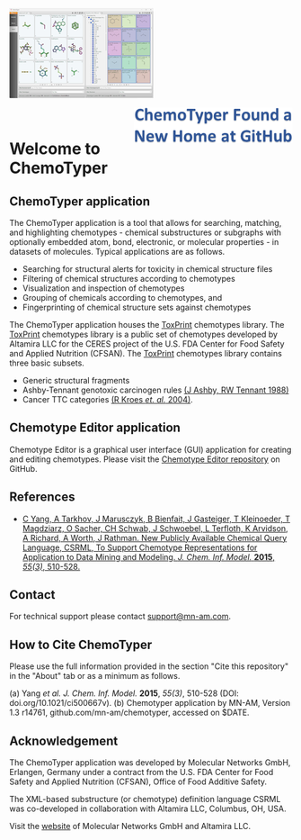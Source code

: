![ChemoTyper Header](./images/header256x160.png)

<img align="right" src="./images/chemotyperNewHomeGithub282x63.png">&nbsp;</img>

# Welcome to ChemoTyper

## ChemoTyper application

The ChemoTyper application is a tool that allows for searching, matching, and highlighting chemotypes - chemical substructures or subgraphs with optionally embedded atom, bond, electronic, or molecular properties - in datasets of molecules. Typical applications are as follows.

*   Searching for structural alerts for toxicity in chemical structure files
*   Filtering of chemical structures according to chemotypes
*   Visualization and inspection of chemotypes
*   Grouping of chemicals according to chemotypes, and
*   Fingerprinting of chemical structure sets against chemotypes

The ChemoTyper application houses the [​ToxPrint](https://github.com/mn-am/toxprint) chemotypes library. The [​ToxPrint](https://github.com/mn-am/toxprint) chemotypes library is a public set of chemotypes developed by Altamira LLC for the CERES project of the U.S. FDA Center for Food Safety and Applied Nutrition (CFSAN). The [​ToxPrint](https://github.com/mn-am/toxprint) chemotypes library contains three basic subsets.

*   Generic structural fragments
*   Ashby-Tennant genotoxic carcinogen rules [​(J Ashby, RW Tennant 1988)](http://dx.doi.org/10.1016/0165-1218(88)90114-0)
*   Cancer TTC categories [​(R Kroes *et. al.* 2004)](http://dx.doi.org/10.1016/j.fct.2003.08.006).

## Chemotype Editor application

Chemotype Editor is a graphical user interface (GUI) application for creating and editing chemotypes. Please visit the [Chemotype Editor repository](https://github.com/mn-am/chemotype-editor) on GitHub.

## References

*   [​C Yang, A Tarkhov, J Marusczyk, B Bienfait, J Gasteiger, T Kleinoeder, T Magdziarz, O Sacher, CH Schwab, J Schwoebel, L Terfloth, K Arvidson, A Richard, A Worth, J Rathman. New Publicly Available Chemical Query Language, CSRML, To Support Chemotype Representations for Application to Data Mining and Modeling. *J. Chem. Inf. Model.* **2015**, *55(3)*, 510-528.](http://pubs.acs.org/doi/abs/10.1021/ci500667v)

## Contact

For technical support please contact [​support@mn-am.com](mailto:support@mn-am.com).

## How to Cite ChemoTyper

Please use the full information provided in the section "Cite this repository" in the "About" tab or as a minimum as follows.

(a) Yang *et al.* *J. Chem. Inf. Model.* **2015**, *55(3)*, 510-528 (DOI: doi.org/10.1021/ci500667v). (b) Chemotyper application by MN-AM, Version 1.3 r14761, github.com/mn-am/chemotyper, accessed on $DATE.

## Acknowledgement

The ChemoTyper application was developed by Molecular Networks GmbH, Erlangen, Germany under a contract from the U.S. FDA Center for Food Safety and Applied Nutrition (CFSAN), Office of Food Additive Safety.

The XML-based substructure (or chemotype) definition language CSRML was co-developed in collaboration with Altamira LLC, Columbus, OH, USA.

Visit the [​website](https://www.mn-am.com) of Molecular Networks GmbH and Altamira LLC.
